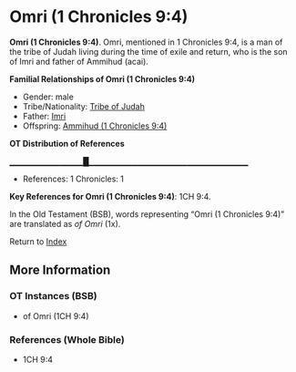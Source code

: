 # Omri (1 Chronicles 9:4)
**Omri (1 Chronicles 9:4)**. 
Omri, mentioned in 1 Chronicles 9:4, is a man of the tribe of Judah living during the time of exile and return, who is the son of Imri and father of Ammihud (acai). 




**Familial Relationships of Omri (1 Chronicles 9:4)**


* Gender: male
* Tribe/Nationality: [Tribe of Judah](../../../groups/md/acai/Judah.md)
* Father: [Imri](Imri.md)
* Offspring: [Ammihud (1 Chronicles 9:4)](Ammihud.5.md)


**OT Distribution of References**

▁▁▁▁▁▁▁▁▁▁▁▁█▁▁▁▁▁▁▁▁▁▁▁▁▁▁▁▁▁▁▁▁▁▁▁▁▁▁
* References: 1 Chronicles: 1



**Key References for Omri (1 Chronicles 9:4)**: 
1CH 9:4. 


In the Old Testament (BSB), words representing “Omri (1 Chronicles 9:4)” are translated as 
*of Omri* (1x). 




Return to [Index](00-Index.md)

## More Information

### OT Instances (BSB)

* of Omri (1CH 9:4)



### References (Whole Bible)

* 1CH 9:4



